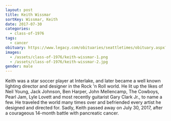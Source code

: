 ```yaml
---
layout: post
title: Keith Wissmar
sortKey: Wissmar, Keith
date: 2017-07-30
categories:
  - class-of-1976
tags:
  - cancer
obituary: https://www.legacy.com/obituaries/seattletimes/obituary.aspx?page=lifestory&pid=186369064
images:
  - /assets/class-of-1976/keith-wissmar-1.png
  - /assets/class-of-1976/keith-wissmar-2.jpg
gender: male
---
```

Keith was a star soccer player at Interlake, and later became a well known lighting director and designer in the Rock 'n Roll world. He lit up the likes of Neil Young, Jack Johnson, Ben Harper, John Mellencamp, The Cowboys, Pearl Jam, Lyle Lovett and most recently guitarist Gary Clark Jr., to name a few.  He traveled the world many times over and befriended every artist he designed and directed for. Sadly, Keith passed away on July 30, 2017, after a courageous 14-month battle with pancreatic cancer.
